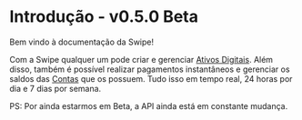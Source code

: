 # Introdução - v0.5.0 Beta

Bem vindo à documentação da Swipe!

Com a Swipe qualquer um pode criar e gerenciar [Ativos Digitais](#ativo). 
Além disso, também é possível realizar pagamentos instantâneos e gerenciar os saldos das [Contas](#conta) que os possuem. 
Tudo isso em tempo real, 24 horas por dia e 7 dias por semana.

PS: Por ainda estarmos em Beta, a API ainda está em constante mudança.  
